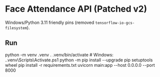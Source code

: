 # Face Attendance API (Patched v2)

Windows/Python 3.11 friendly pins (removed `tensorflow-io-gcs-filesystem`).

## Run
python -m venv .venv
. .venv/bin/activate   # Windows: .\.venv\Scripts\Activate.ps1
python -m pip install --upgrade pip setuptools wheel
pip install -r requirements.txt
uvicorn main:app --host 0.0.0.0 --port 8000
